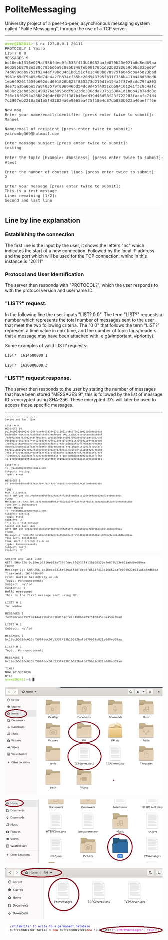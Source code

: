 # PoliteMessaging
University project of a peer-to-peer, asynchronous messaging system  called "Polite Messaging", through the use of a TCP server.

---

![image description](Images/exampleofinteraction.jpg)

## Line by line explanation

### Establishing the connection
The first line is the input by the user, it shows the letters "nc" which indicates the start of a new connection. Followed by the local IP address and the port which will be used for the TCP connection, whihc in this instance is "20111"

### Protocol and User Identification
The server then responds with "PROTOCOL?", which the user responds to with the protocol version and username ID.

### "LIST?" request.
In the following line the user inputs "LIST? 0 0". The term "LIST?" requests a number which represents the total number of messages sent to the user that meet the two following criteria. The "0 0" that follows the term "LIST?" represent a time value in unix time, and the number of topic tags/headers that a message may have been attached with. e.g(#important, #priority).

Some examples of valid LIST? requests:
```
LIST?  1614680000 1

LIST?  1620000000 3
```
### "LIST?" request response.
The server then responds to the user by stating the number of messages that have been stored "MESSAGES 9", this is followed by the list of message ID's encrypted using SHA-256. These encrypted ID's will later be used to access those specific messages.


---


![image description](Images/exampleofinteractionpart2.jpg)

![image description](Images/exampleofinteractionpart3.jpg)

![image description](Images/Howtorun.jpg)

![image description](Images/doc1.jpg)

![image description](Images/doc2.jpg)

![image description](Images/doc3.jpg)
